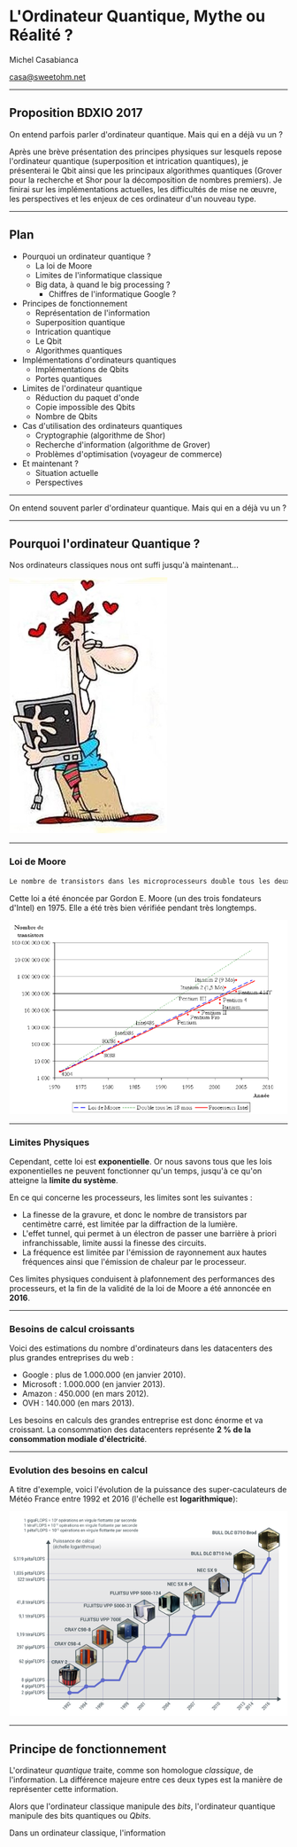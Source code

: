 L'Ordinateur Quantique, Mythe ou Réalité ?
==========================================

Michel Casabianca

casa@sweetohm.net

---
Proposition BDXIO 2017
----------------------

On entend parfois parler d'ordinateur quantique. Mais qui en a déjà vu un ?

Après une brève présentation des principes physiques sur lesquels repose l'ordinateur quantique (superposition et intrication quantiques), je présenterai le Qbit ainsi que les principaux algorithmes quantiques (Grover pour la recherche et Shor pour la décomposition de nombres premiers). Je finirai sur les implémentations actuelles, les difficultés de mise ne œuvre, les perspectives et les enjeux de ces ordinateur d'un nouveau type.

---
Plan
----

- Pourquoi un ordinateur quantique ?
  - La loi de Moore
  - Limites de l'informatique classique
  - Big data, à quand le big processing ?
	- Chiffres de l'informatique Google ?
- Principes de fonctionnement
  - Représentation de l'information
  - Superposition quantique
  - Intrication quantique
  - Le Qbit
  - Algorithmes quantiques
- Implémentations d'ordinateurs quantiques
  - Implémentations de Qbits
  - Portes quantiques
- Limites de l'ordinateur quantique
  - Réduction du paquet d'onde
  - Copie impossible des Qbits
  - Nombre de Qbits
- Cas d'utilisation des ordinateurs quantiques
  - Cryptographie (algorithme de Shor)
  - Recherche d'information (algorithme de Grover)
  - Problèmes d'optimisation (voyageur de commerce)
- Et maintenant ?
  - Situation actuelle
  - Perspectives

---
On entend souvent parler d'ordinateur quantique. Mais qui en a déjà vu un ?

---
Pourquoi l'ordinateur Quantique ?
---------------------------------

Nos ordinateurs classiques nous ont suffi jusqu'à maintenant...

![](img/amour-ordi.png)

---
### Loi de Moore

```bash
Le nombre de transistors dans les microprocesseurs double tous les deux ans.
```

Cette loi a été énoncée par Gordon E. Moore (un des trois fondateurs d'Intel) en 1975. Elle a été très bien vérifiée pendant très longtemps.

![Loi de Moore](img/loi-moore.png)

---
### Limites Physiques

Cependant, cette loi est **exponentielle**. Or nous savons tous que les lois exponentielles ne peuvent fonctionner qu'un temps, jusqu'à ce qu'on atteigne la **limite du système**.

En ce qui concerne les processeurs, les limites sont les suivantes :

- La finesse de la gravure, et donc le nombre de transistors par centimètre carré, est limitée par la diffraction de la lumière.
- L'effet tunnel, qui permet à un électron de passer une barrière à priori infranchissable, limite aussi la finesse des circuits.
- La fréquence est limitée par l'émission de rayonnement aux hautes fréquences ainsi que l'émission de chaleur par le processeur.

Ces limites physiques conduisent à plafonnement des performances des processeurs, et la fin de la validité de la loi de Moore a été annoncée en **2016**.

---
### Besoins de calcul croissants

Voici des estimations du nombre d'ordinateurs dans les datacenters des plus grandes entreprises du web :

- Google : plus de 1.000.000 (en janvier 2010).
- Microsoft : 1.000.000 (en janvier 2013).
- Amazon : 450.000 (en mars 2012).
- OVH : 140.000 (en mars 2013).

Les besoins en calculs des grandes entreprise est donc énorme et va croissant. La consommation des datacenters représente **2 % de la consommation modiale d'électricité**.

---
### Evolution des besoins en calcul

A titre d'exemple, voici l'évolution de la puissance des super-caculateurs de Météo France entre 1992 et 2016 (l'échelle est **logarithmique**):

![](img/evolution-meteo-france.png)

---
Principe de fonctionnement
--------------------------

L'ordinateur *quantique* traite, comme son homologue *classique*, de l'information. La différence majeure entre ces deux types est la manière de représenter cette information.

Alors que l'ordinateur classique manipule des *bits*, l'ordinateur quantique manipule des bits quantiques ou *Qbits*.



Dans un ordinateur classique, l'information 


